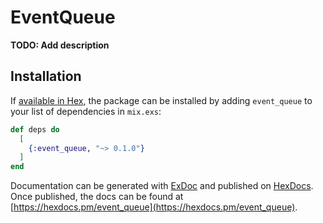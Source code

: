 # EventQueue

**TODO: Add description**

## Installation

If [available in Hex](https://hex.pm/docs/publish), the package can be installed
by adding `event_queue` to your list of dependencies in `mix.exs`:

```elixir
def deps do
  [
    {:event_queue, "~> 0.1.0"}
  ]
end
```

Documentation can be generated with [ExDoc](https://github.com/elixir-lang/ex_doc)
and published on [HexDocs](https://hexdocs.pm). Once published, the docs can
be found at [https://hexdocs.pm/event_queue](https://hexdocs.pm/event_queue).

